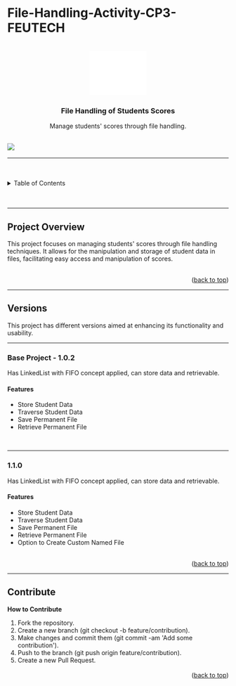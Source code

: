 # File-Handling-Activity-CP3-FEUTECH

<a name="readme-top"></a>

<!-- PROJECT LOGO -->
<br />
<div align="center">
  <a href="https://github.com/zyx-0314/">
    <img src="./Docs/nyebe_white.png" alt="Nyebe" width="130" height="100">
  </a>

  <h3 align="center">File Handling of Students Scores</h3>
</div>
<div align="center">
  Manage students' scores through file handling.
</div>

<br />

![](https://visit-counter.vercel.app/counter.png?page=zyx-0314/File-Handling-Activity-CP3-FEUTECH)

---

<br />
<br />

<!-- TABLE OF CONTENTS -->

<details>
  <summary>Table of Contents</summary>
  <ol>
    <li>
      <a href="https://github.com/zyx-0314/File-Handling-Activity-CP3-FEUTECH#project-overview">Project Overview</a>
    </li>
    <li>
      <a href="https://github.com/zyx-0314/File-Handling-Activity-CP3-FEUTECH#versions">Versions</a>
      <ol>
        <li>
          <a href="https://github.com/zyx-0314/File-Handling-Activity-CP3-FEUTECH#base-project-1.0.2">Version 1</a>
        </li>
      </ol>
    </li>
    <li>
      <a href="https://github.com/zyx-0314/File-Handling-Activity-CP3-FEUTECH#contribute">Contribution</a>
    </li>
  </ol>
</details>

<br />
<br />

---

## Project Overview

This project focuses on managing students' scores through file handling techniques. It allows for the manipulation and storage of student data in files, facilitating easy access and manipulation of scores.

<br />

<div align="right">(<a href="https://github.com/zyx-0314/File-Handling-Activity-CP3-FEUTECH#readme-top">back to top</a>)</div>

---

## Versions

This project has different versions aimed at enhancing its functionality and usability.

---

### Base Project - 1.0.2
Has LinkedList with FIFO concept applied, can store data and retrievable.

#### Features
- Store Student Data
- Traverse Student Data
- Save Permanent File
- Retrieve Permanent File

<br />

---

### 1.1.0
Has LinkedList with FIFO concept applied, can store data and retrievable.

#### Features
- Store Student Data
- Traverse Student Data
- Save Permanent File
- Retrieve Permanent File
- Option to Create Custom Named File

<br />

<div align="right">(<a href="https://github.com/zyx-0314/File-Handling-Activity-CP3-FEUTECH#readme-top">back to top</a>)</div>

---

## Contribute

**How to Contribute**

<ol>
  <li>
    Fork the repository.
  </li>
  <li>
    Create a new branch (git checkout -b feature/contribution).
  </li>
  <li>
    Make changes and commit them (git commit -am 'Add some contribution').
  </li>
  <li>
    Push to the branch (git push origin feature/contribution).
  </li>
  <li>
    Create a new Pull Request.
  </li>
<br />

<div align="right">(<a href="https://github.com/zyx-0314/File-Handling-Activity-CP3-FEUTECH#readme-top">back to top</a>)</div>
